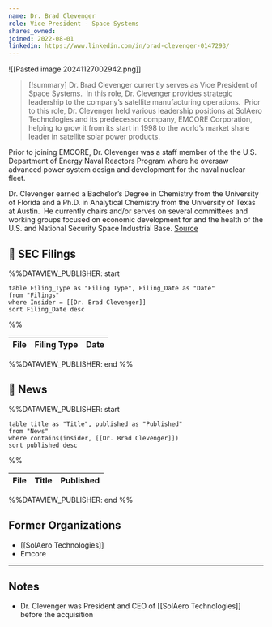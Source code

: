 ```yaml
---
name: Dr. Brad Clevenger
role: Vice President - Space Systems
shares_owned: 
joined: 2022-08-01
linkedin: https://www.linkedin.com/in/brad-clevenger-0147293/
---
```


![[Pasted image 20241127002942.png]]

>[!summary]
Dr. Brad Clevenger currently serves as Vice President of Space Systems.  In this role, Dr. Clevenger provides strategic leadership to the company’s satellite manufacturing operations.  Prior to this role, Dr. Clevenger held various leadership positions at SolAero Technologies and its predecessor company, EMCORE Corporation, helping to grow it from its start in 1998 to the world’s market share leader in satellite solar power products.
>
Prior to joining EMCORE, Dr. Clevenger was a staff member of the the U.S. Department of Energy Naval Reactors Program where he oversaw advanced power system design and development for the naval nuclear fleet.
>
Dr. Clevenger earned a Bachelor’s Degree in Chemistry from the University of Florida and a Ph.D. in Analytical Chemistry from the University of Texas at Austin.  He currently chairs and/or serves on several committees and working groups focused on economic development for and the health of the U.S. and National Security Space Industrial Base.
[Source](https://www.rocketlabusa.com/about/team/)

## 💼 SEC Filings
%%DATAVIEW_PUBLISHER: start
```
table Filing_Type as "Filing Type", Filing_Date as "Date"
from "Filings"
where Insider = [[Dr. Brad Clevenger]]
sort Filing_Date desc

```
%%

| File | Filing Type | Date |
| ---- | ----------- | ---- |

%%DATAVIEW_PUBLISHER: end %%
## 📰 News
%%DATAVIEW_PUBLISHER: start
```
table title as "Title", published as "Published"
from "News"
where contains(insider, [[Dr. Brad Clevenger]])
sort published desc
```
%%

| File | Title | Published |
| ---- | ----- | --------- |

%%DATAVIEW_PUBLISHER: end %%

## Former Organizations

-  [[SolAero Technologies]]
-  Emcore

---
## Notes

-  Dr. Clevenger was President and CEO of [[SolAero Technologies]] before the acquisition